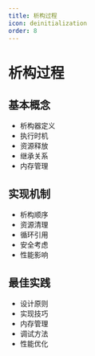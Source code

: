 ```yaml
---
title: 析构过程
icon: deinitialization
order: 8
---
```


# 析构过程

## 基本概念
- 析构器定义
- 执行时机
- 资源释放
- 继承关系
- 内存管理

## 实现机制
- 析构顺序
- 资源清理
- 循环引用
- 安全考虑
- 性能影响

## 最佳实践
- 设计原则
- 实现技巧
- 内存管理
- 调试方法
- 性能优化
